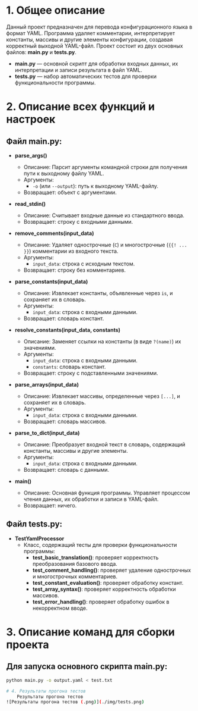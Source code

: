 # 1. Общее описание

Данный проект предназначен для перевода конфигурационного языка в формат YAML. Программа удаляет комментарии, интерпретирует константы, массивы и другие элементы конфигурации, создавая корректный выходной YAML-файл. Проект состоит из двух основных файлов: **main.py** и **tests.py**.

- **main.py** — основной скрипт для обработки входных данных, их интерпретации и записи результата в файл YAML.
- **tests.py** — набор автоматических тестов для проверки функциональности программы.

# 2. Описание всех функций и настроек

## Файл main.py:

- **parse_args()**
  - Описание: Парсит аргументы командной строки для получения пути к выходному файлу YAML.
  - Аргументы:
    - `-o` (или `--output`): путь к выходному YAML-файлу.
  - Возвращает: объект с аргументами.

- **read_stdin()**
  - Описание: Считывает входные данные из стандартного ввода.
  - Возвращает: строку с входными данными.

- **remove_comments(input_data)**
  - Описание: Удаляет однострочные (`C`) и многострочные (`{{! ... }}`) комментарии из входного текста.
  - Аргументы:
    - `input_data`: строка с исходным текстом.
  - Возвращает: строку без комментариев.

- **parse_constants(input_data)**
  - Описание: Извлекает константы, объявленные через `is`, и сохраняет их в словарь.
  - Аргументы:
    - `input_data`: строка с входными данными.
  - Возвращает: словарь констант.

- **resolve_constants(input_data, constants)**
  - Описание: Заменяет ссылки на константы (в виде `?(name)`) их значениями.
  - Аргументы:
    - `input_data`: строка с входными данными.
    - `constants`: словарь констант.
  - Возвращает: строку с подставленными значениями.

- **parse_arrays(input_data)**
  - Описание: Извлекает массивы, определенные через `[...]`, и сохраняет их в словарь.
  - Аргументы:
    - `input_data`: строка с входными данными.
  - Возвращает: словарь массивов.

- **parse_to_dict(input_data)**
  - Описание: Преобразует входной текст в словарь, содержащий константы, массивы и другие элементы.
  - Аргументы:
    - `input_data`: строка с входными данными.
  - Возвращает: словарь с данными.

- **main()**
  - Описание: Основная функция программы. Управляет процессом чтения данных, их обработки и записи в YAML-файл.
  - Возвращает: ничего.

## Файл tests.py:

- **TestYamlProcessor**
  - Класс, содержащий тесты для проверки функциональности программы:
    - **test_basic_translation()**: проверяет корректность преобразования базового ввода.
    - **test_comment_handling()**: проверяет удаление однострочных и многострочных комментариев.
    - **test_constant_evaluation()**: проверяет обработку констант.
    - **test_array_syntax()**: проверяет корректность обработки массивов.
    - **test_error_handling()**: проверяет обработку ошибок в некорректном вводе.

# 3. Описание команд для сборки проекта

## Для запуска основного скрипта main.py:

```bash
python main.py -o output.yaml < test.txt

# 4. Результаты прогона тестов
    Результаты прогона тестов
![Результаты прогона тестов (.png)](./img/tests.png)

